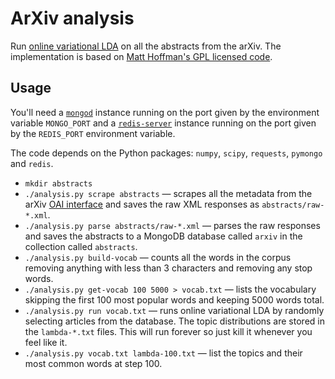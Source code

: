 # ArXiv analysis

Run [online variational LDA](http://arxiv.org/abs/1206.7051v1) on all the
abstracts from the arXiv. The implementation is based on [Matt Hoffman's
GPL licensed code](http://www.cs.princeton.edu/~mdhoffma/).

## Usage

You'll need a [`mongod`](http://www.mongodb.org/) instance running on
the port given by the environment variable `MONGO_PORT` and a
[`redis-server`](http://redis.io/) instance running on the port given by
the `REDIS_PORT` environment variable.

The code depends on the Python packages: `numpy`, `scipy`, `requests`,
`pymongo` and `redis`.

* `mkdir abstracts`
* `./analysis.py scrape abstracts` — scrapes all the metadata from the arXiv
  [OAI interface](http://arxiv.org/help/oa/index) and saves the raw XML
  responses as `abstracts/raw-*.xml`.
* `./analysis.py parse abstracts/raw-*.xml` — parses the raw responses and
  saves the abstracts to a MongoDB database called `arxiv` in the collection
  called `abstracts`.
* `./analysis.py build-vocab` — counts all the words in the corpus removing
  anything with less than 3 characters and removing any stop words.
* `./analysis.py get-vocab 100 5000 > vocab.txt` — lists the vocabulary
  skipping the first 100 most popular words and keeping 5000 words total.
* `./analysis.py run vocab.txt` — runs online variational LDA by randomly
  selecting articles from the database. The topic distributions are stored
  in the `lambda-*.txt` files. This will run forever so just kill it whenever
  you feel like it.
* `./analysis.py vocab.txt lambda-100.txt` — list the topics and their most
  common words at step 100.
